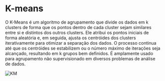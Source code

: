 # K-means

O K-Means é um algoritmo de agrupamento que divide os dados em k clusters de forma que os pontos dentro de cada cluster sejam similares entre si e distintos dos outros clusters. Ele atribui os pontos iniciais de forma aleatória e, em seguida, ajusta os centróides dos clusters iterativamente para otimizar a separação dos dados. O processo continua até que os centróides se estabilizem ou o número máximo de iterações seja alcançado, resultando em k grupos bem definidos. É amplamente usado para agrupamento não supervisionado em diversos problemas de análise de dados.

![KM](image.png)